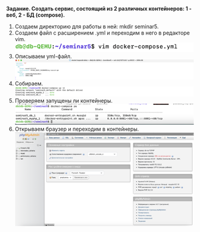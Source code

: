 <b>Задание. Cоздать сервис, состоящий из 2 различных контейнеров: 1 - веб, 2 - БД (compose).</b>
1. Создаем директорию для работы в ней: mkdir seminar5.
2. Создаем файл с расширением .yml и переходим в него в редакторе vim.
![](Containerization_HW5_1.png)
3. Описываем yml-файл.
![](Containerization_HW5_2.png)
4. Собираем. 
![](Containerization_HW5_3.png)
5. Проверяем запущены ли контейнеры.
![](Containerization_HW5_4.png)
6. Открываем браузер и переходим в контейнеры.
![](Containerization_HW5_5.png)